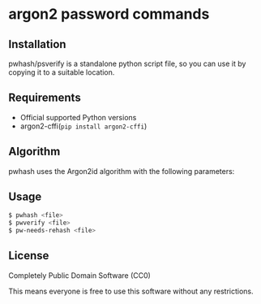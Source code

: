# argon2 password commands

## Installation

pwhash/psverify is a standalone python script file, so you can use it by copying it to a suitable location.

## Requirements

- Official supported Python versions
- argon2-cffi(`pip install argon2-cffi`)

## Algorithm

pwhash uses the Argon2id algorithm with the following parameters:

## Usage

```sh
$ pwhash <file>
$ pwverify <file>
$ pw-needs-rehash <file>
```

## License

Completely Public Domain Software (CC0)

This means everyone is free to use this software without any restrictions.

